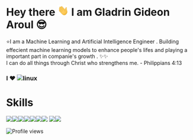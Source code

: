 # Hey there <img src = "https://raw.githubusercontent.com/ABSphreak/ABSphreak/master/gifs/Hi.gif" width = 30px></img> I am Gladrin Gideon Aroul :sunglasses:
:star:I am a Machine Learning and Artificial Intelligence Engineer . Building effecient machine learning models to enhance people's lifes and playing a important part in companie's growth .
✨✨<br>
I can do all things through Christ who strengthens me. - Philippians 4:13
### I :heart: <img alt="linux" src="https://img.shields.io/badge/Linux-FCC624?style=for-the-badge&logo=linux&logoColor=black"/>
# Skills 
<img src = "https://img.shields.io/badge/Python-3776AB?style=for-the-badge&logo=python&logoColor=white"><img src = "https://img.shields.io/badge/Numpy-777BB4?style=for-the-badge&logo=numpy&logoColor=white"><img src = "https://img.shields.io/badge/Plotly-239120?style=for-the-badge&logo=plotly&logoColor=white"><img src = "https://img.shields.io/badge/Streamlit-FF4B4B?style=for-the-badge&logo=Streamlit&logoColor=white"><img src = "https://img.shields.io/badge/PyTorch-EE4C2C?style=for-the-badge&logo=PyTorch&logoColor=white"><img src = "	https://img.shields.io/badge/Keras-D00000?style=for-the-badge&logo=Keras&logoColor=white"><img src = "https://img.shields.io/badge/scikit_learn-F7931E?style=for-the-badge&logo=scikit-learn&logoColor=white"> <img src = "https://img.shields.io/badge/TensorFlow-FF6F00?style=for-the-badge&logo=TensorFlow&logoColor=white"><img src = "https://img.shields.io/badge/Heroku-430098?style=for-the-badge&logo=heroku&logoColor=white">

![Profile views](https://gpvc.arturio.dev/Gladrin22)

